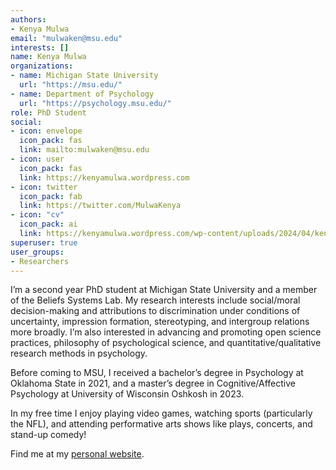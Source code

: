 ```yaml
---
authors:
- Kenya Mulwa
email: "mulwaken@msu.edu"
interests: []
name: Kenya Mulwa
organizations:
- name: Michigan State University
  url: "https://msu.edu/"
- name: Department of Psychology
  url: "https://psychology.msu.edu/"
role: PhD Student
social:
- icon: envelope
  icon_pack: fas
  link: mailto:mulwaken@msu.edu
- icon: user
  icon_pack: fas
  link: https://kenyamulwa.wordpress.com
- icon: twitter
  icon_pack: fab
  link: https://twitter.com/MulwaKenya
- icon: "cv"
  icon_pack: ai
  link: https://kenyamulwa.wordpress.com/wp-content/uploads/2024/04/kenya-mulwa-cv.pdf
superuser: true
user_groups:
- Researchers
---
```


I’m a second year PhD student at Michigan State University and a member of the Beliefs Systems Lab. My research interests include social/moral decision-making and attributions to discrimination under conditions of uncertainty, impression formation, stereotyping, and intergroup relations more broadly. I’m also interested in advancing and promoting open science practices, philosophy of psychological science, and quantitative/qualitative research methods in psychology. 

Before coming to MSU, I received a bachelor’s degree in Psychology at Oklahoma State in 2021, and a master’s degree in Cognitive/Affective Psychology at University of Wisconsin Oshkosh in 2023.

In my free time I enjoy playing video games, watching sports (particularly the NFL), and attending performative arts shows like plays, concerts, and stand-up comedy! 


Find me at my [personal website](https://kenyamulwa.wordpress.com).

